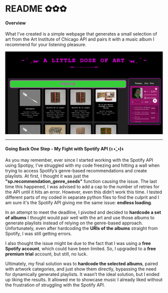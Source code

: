 # README ✿✿✿

#### **Overview**

What I’ve created is a simple webpage that generates a small selection of art from the Art Institute of Chicago API and pairs it with a music album I recommend for your listening pleasure.

![Flask demo](flask_demo.png)

------

#### **Going Back One Step - My Fight with Spotify API (ง •̀_•́)ง**

As you may remember, ever since I started working with the Spotify API using Spotipy, I’ve struggled with my code freezing and hitting a wall when trying to access Spotify’s genre-based recommendations and create playlists. At first, I thought it was just the **"sp.recommendation_genre_seeds"** function causing the issue. The last time this happened, I was advised to add a cap to the number of retries for the API until it hits an error. However, even this didn’t work this time. I tested different parts of my coded in separate python files to find the culprit and I am sure it's the Spotify API giving me the same issue: **endless loading**.

In an attempt to meet the deadline, I pivoted and decided to **hardcode a set of albums** I thought would pair well with the art and use those albums to generate playlists instead of relying on the genre-based approach. Unfortunately, even after hardcoding the **URIs of the albums** straight from Spotify, I was still getting errors.

I also thought the issue might be due to the fact that I was using a **free Spotify account**, which could have been limited. So, I upgraded to a **free premium trial** account, but still, no luck.

Ultimately, my final solution was to **hardcode the selected albums**, paired with artwork categories, and just show them directly, bypassing the need for dynamically generated playlists. It wasn’t the ideal solution, but I ended up liking the results. It allowed me to showcase music I already liked without the frustration of struggling with the Spotify API.
